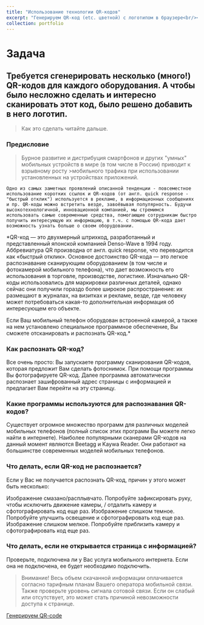 ```yaml
---
title: "Использование технологии QR-кодов"
excerpt: "Генерируем QR-код (etc. цветной) с логотипом в браузере<br/><img src='/images/500x300.png'>"
collection: portfolio
---
```


# Задача

## Требуется сгенерировать несколько (много!) QR-кодов для каждого оборудования. А чтобы было несложно сделать и интересно сканировать этот код, было решено добавить в него логотип. 

>Как это сделать читайте дальше.


### Предисловие

>Бурное развитие и дистрибуция смартфонов и других "умных" мобильных устройств в мире (в том числе в России) приводит к взрывному росту >мобильного трафика при использовании установленных на устройствах приложений.

`Одно из самых заметных проявлений описанной тенденции - повсеместное использование коротких ссылок и QR-кодов (от англ. quick response - "быстрый отклик") используется в рекламе, в информационных сообщениях и пр. QR-коды можно встретить везде, завоёвывая популярность. Будучи высокотехнологичной, инновационной компанией, мы стремимся использовать самые современные средства, помогающие сотрудникам быстро получить интересующую их информацию, в т.ч. с помощью QR-кода дает возможность узнать больше о своем оборудовании.`

*QR-код — это двухмерный штрихкод, разработанный и представленный японской компанией Denso-Wave в 1994 году. Аббревиатура QR производна от англ. quick response, что переводится как «быстрый отклик». Основное достоинство QR-кода — это легкое распознавание сканирующим оборудованием (в том числе и фотокамерой мобильного телефона), что дает возможность его использования в торговле, производстве, логистике. Изначально QR-коды использовались для маркировки различных деталей, однако сейчас они получили гораздо более широкое распространение: их размещают в журналах, на визитках и рекламе, везде, где человеку может потребоваться какая-то дополнительная информация об интересующем его объекте.

Если Ваш мобильный телефон оборудован встроенной камерой, а также на нем установлено специальное программное обеспечение, Вы сможете отсканировать и распознать QR-код.*

### Как распознать QR-код?

Все очень просто: Вы запускаете программу сканирования QR-кодов, которая предложит Вам сделать фотоснимок. При помощи программы Вы фотографируете QR-код. Далее программа автоматически распознает зашифрованный адрес страницы с информацией и предлагает Вам перейти на эту страницу.

 

### Какие программы используются для распознавания QR-кодов?

Существует огромное множество программ для различных моделей мобильных телефонов (полный список этих программ Вы можете легко найти в интернете). Наиболее популярными сканерами QR-кодов на данный момент являются Beetagg и Kaywa Reader. Они работают на большинстве современных моделей мобильных телефонов.

 

### Что делать, если QR-код не распознается?

Если у Вас не получается распознать QR-код, причин у этого может быть несколько:

Изображение смазано/расплывчато. Попробуйте зафиксировать руку, чтобы исключить движение камеры, / отдалить камеру и сфотографировать код еще раз.
Изображение слишком темное. Попробуйте улучшить освещение и сфотографировать код еще раз.
Изображение слишком мелкое. Попробуйте приблизить камеру и сфотографировать код еще раз.
 

### Что делать, если не открывается страница с информацией?

Проверьте, подключена ли у Вас услуга мобильного интернета. Если она не подключена, ее будет необходимо подключить.
>Внимание! Весь объем скачанной информации оплачивается согласно тарифным планам Вашего оператора мобильной связи.
Также проверьте уровень сигнала сотовой связи. Если он слабый или отсутствует, это может стать причиной невозможности доступа к странице.

[Генерируем QR-code](https://rubmu.github.io/qrcode "QR код")
